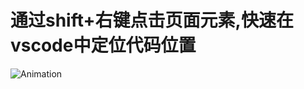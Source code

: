 # 通过shift+右键点击页面元素,快速在vscode中定位代码位置
![Animation](https://user-images.githubusercontent.com/62974111/174468768-dcacbfaa-3565-4608-bbb3-9a1b81da4ff0.gif)
